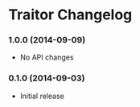 # Traitor Changelog

### 1.0.0 (2014-09-09)

* No API changes

### 0.1.0 (2014-09-03)

* Initial release

